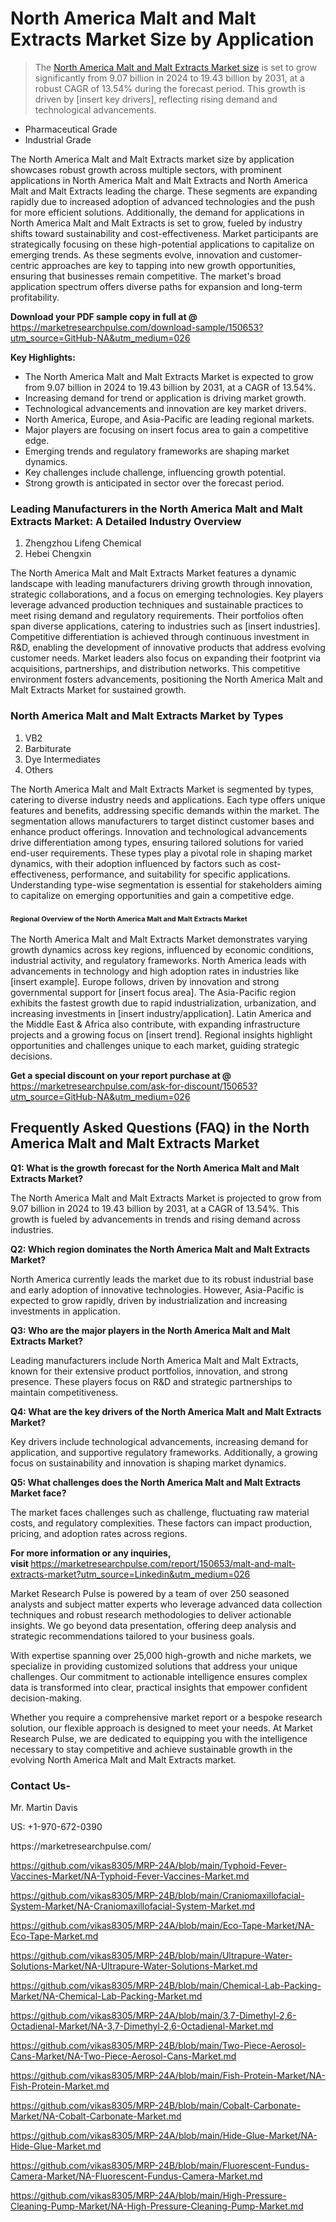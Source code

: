 <h1>North America Malt and Malt Extracts Market&nbsp;Size by Application</h1><blockquote><p>The <a href="https://marketresearchpulse.com/download-sample/150653?utm_source=GitHub-NA&amp;utm_medium=026">North America Malt and Malt Extracts Market size</a> is set to grow significantly from 9.07 billion in 2024 to 19.43 billion by 2031, at a robust CAGR of 13.54% during the forecast period. This growth is driven by [insert key drivers], reflecting rising demand and technological advancements.</p></blockquote><ul><li>Pharmaceutical Grade<li> Industrial Grade</li></ul><p>The North America Malt and Malt Extracts market size by application showcases robust growth across multiple sectors, with prominent applications in North America Malt and Malt Extracts and North America Malt and Malt Extracts leading the charge. These segments are expanding rapidly due to increased adoption of advanced technologies and the push for more efficient solutions. Additionally, the demand for applications in North America Malt and Malt Extracts is set to grow, fueled by industry shifts toward sustainability and cost-effectiveness. Market participants are strategically focusing on these high-potential applications to capitalize on emerging trends. As these segments evolve, innovation and customer-centric approaches are key to tapping into new growth opportunities, ensuring that businesses remain competitive. The market's broad application spectrum offers diverse paths for expansion and long-term profitability.</p><p><strong>Download your PDF sample copy in full at @ </strong><a href="https://marketresearchpulse.com/download-sample/150653?utm_source=GitHub-NA&amp;utm_medium=026">https://marketresearchpulse.com/download-sample/150653?utm_source=GitHub-NA&amp;utm_medium=026</a></p><p><strong>Key Highlights: </strong></p><ul><li>The North America Malt and Malt Extracts Market is expected to grow from 9.07 billion in 2024 to 19.43 billion by 2031, at a CAGR of 13.54%.</li><li>Increasing demand for trend or application is driving market growth.</li><li>Technological advancements and innovation are key market drivers.</li><li>North America, Europe, and Asia-Pacific are leading regional markets.</li><li>Major players are focusing on insert focus area to gain a competitive edge.</li><li>Emerging trends and regulatory frameworks are shaping market dynamics.</li><li>Key challenges include challenge, influencing growth potential.</li><li>Strong growth is anticipated in sector over the forecast period.</li></ul><h3>Leading Manufacturers in the North America Malt and Malt Extracts Market: A Detailed Industry Overview</h3><ol><li>Zhengzhou Lifeng Chemical</li><li>Hebei Chengxin</li></ol><div class="flex max-w-full flex-col flex-grow"><div class="min-h-8 text-message flex w-full flex-col items-end gap-2 whitespace-normal break-words [.text-message+&amp;]:mt-5" dir="auto" data-message-author-role="assistant" data-message-id="fd8432e4-4910-450d-b182-61b7bfb0a01f" data-message-model-slug="gpt-4o"><div class="flex w-full flex-col gap-1 empty:hidden first:pt-[3px]"><div class="markdown prose w-full break-words dark:prose-invert light"><p>The North America Malt and Malt Extracts Market features a dynamic landscape with leading manufacturers driving growth through innovation, strategic collaborations, and a focus on emerging technologies. Key players leverage advanced production techniques and sustainable practices to meet rising demand and regulatory requirements. Their portfolios often span diverse applications, catering to industries such as [insert industries]. Competitive differentiation is achieved through continuous investment in R&amp;D, enabling the development of innovative products that address evolving customer needs. Market leaders also focus on expanding their footprint via acquisitions, partnerships, and distribution networks. This competitive environment fosters advancements, positioning the North America Malt and Malt Extracts Market for sustained growth.</p></div></div></div></div><h3>North America Malt and Malt Extracts Market by Types</h3><ol><li>VB2<li> Barbiturate<li> Dye Intermediates<li> Others</li></ol><div class="flex max-w-full flex-col flex-grow"><div class="min-h-8 text-message flex w-full flex-col items-end gap-2 whitespace-normal break-words [.text-message+&amp;]:mt-5" dir="auto" data-message-author-role="assistant" data-message-id="084470be-0bb7-4664-bddf-5156b4f41249" data-message-model-slug="gpt-4o-mini"><div class="flex w-full flex-col gap-1 empty:hidden first:pt-[3px]"><div class="markdown prose w-full break-words dark:prose-invert light"><p>The North America Malt and Malt Extracts Market is segmented by types, catering to diverse industry needs and applications. Each type offers unique features and benefits, addressing specific demands within the market. The segmentation allows manufacturers to target distinct customer bases and enhance product offerings. Innovation and technological advancements drive differentiation among types, ensuring tailored solutions for varied end-user requirements. These types play a pivotal role in shaping market dynamics, with their adoption influenced by factors such as cost-effectiveness, performance, and suitability for specific applications. Understanding type-wise segmentation is essential for stakeholders aiming to capitalize on emerging opportunities and gain a competitive edge.</p></div></div></div></div><h3><span style="font-size: 11px;">Regional Overview of the North America Malt and Malt Extracts Market</span></h3><div class="flex max-w-full flex-col flex-grow"><div class="min-h-8 text-message flex w-full flex-col items-end gap-2 whitespace-normal break-words [.text-message+&amp;]:mt-5" dir="auto" data-message-author-role="assistant" data-message-id="e9038762-ce64-4e30-91c9-9bd413514231" data-message-model-slug="gpt-4o-mini"><div class="flex w-full flex-col gap-1 empty:hidden first:pt-[3px]"><div class="markdown prose w-full break-words dark:prose-invert light"><p>The North America Malt and Malt Extracts Market demonstrates varying growth dynamics across key regions, influenced by economic conditions, industrial activity, and regulatory frameworks. North America leads with advancements in technology and high adoption rates in industries like [insert example]. Europe follows, driven by innovation and strong governmental support for [insert focus area]. The Asia-Pacific region exhibits the fastest growth due to rapid industrialization, urbanization, and increasing investments in [insert industry/application]. Latin America and the Middle East &amp; Africa also contribute, with expanding infrastructure projects and a growing focus on [insert trend]. Regional insights highlight opportunities and challenges unique to each market, guiding strategic decisions.</p></div></div></div></div><p><strong>Get a special discount on your report purchase at @ </strong><a href="https://marketresearchpulse.com/ask-for-discount/150653?utm_source=GitHub-NA&amp;utm_medium=026">https://marketresearchpulse.com/ask-for-discount/150653?utm_source=GitHub-NA&amp;utm_medium=026</a></p><h2>Frequently Asked Questions (FAQ) in the North America Malt and Malt Extracts Market</h2><p><strong>Q1: What is the growth forecast for the North America Malt and Malt Extracts Market?</strong></p><p>The North America Malt and Malt Extracts Market is projected to grow from 9.07 billion in 2024 to 19.43 billion by 2031, at a CAGR of 13.54%. This growth is fueled by advancements in trends and rising demand across industries.</p><p><strong>Q2: Which region dominates the North America Malt and Malt Extracts Market?</strong></p><p>North America currently leads the market due to its robust industrial base and early adoption of innovative technologies. However, Asia-Pacific is expected to grow rapidly, driven by industrialization and increasing investments in application.</p><p><strong>Q3: Who are the major players in the North America Malt and Malt Extracts Market?</strong></p><p>Leading manufacturers include North America Malt and Malt Extracts, known for their extensive product portfolios, innovation, and strong presence. These players focus on R&amp;D and strategic partnerships to maintain competitiveness.</p><p><strong>Q4: What are the key drivers of the North America Malt and Malt Extracts Market?</strong></p><p>Key drivers include technological advancements, increasing demand for application, and supportive regulatory frameworks. Additionally, a growing focus on sustainability and innovation is shaping market dynamics.</p><p><strong>Q5: What challenges does the North America Malt and Malt Extracts Market face?</strong></p><p>The market faces challenges such as challenge, fluctuating raw material costs, and regulatory complexities. These factors can impact production, pricing, and adoption rates across regions.</p><p><strong>For more information or any inquiries, visit&nbsp;</strong><a href="https://marketresearchpulse.com/report/150653/malt-and-malt-extracts-market?utm_source=Linkedin&utm_medium=026">https://marketresearchpulse.com/report/150653/malt-and-malt-extracts-market?utm_source=Linkedin&utm_medium=026</a></p><p>Market Research Pulse is powered by a team of over 250 seasoned analysts and subject matter experts who leverage advanced data collection techniques and robust research methodologies to deliver actionable insights. We go beyond data presentation, offering deep analysis and strategic recommendations tailored to your business goals.</p><p>With expertise spanning over 25,000 high-growth and niche markets, we specialize in providing customized solutions that address your unique challenges. Our commitment to actionable intelligence ensures complex data is transformed into clear, practical insights that empower confident decision-making.</p><p>Whether you require a comprehensive market report or a bespoke research solution, our flexible approach is designed to meet your needs. At Market Research Pulse, we are dedicated to equipping you with the intelligence necessary to stay competitive and achieve sustainable growth in the evolving North America Malt and Malt Extracts market.</p><h3><strong>Contact Us-</strong></h3><p>Mr. Martin Davis</p><p>US: +1-970-672-0390</p><p>https://marketresearchpulse.com/</p><p><a href="https://github.com/vikas8305/MRP-24A/blob/main/Typhoid-Fever-Vaccines-Market/NA-Typhoid-Fever-Vaccines-Market.md">https://github.com/vikas8305/MRP-24A/blob/main/Typhoid-Fever-Vaccines-Market/NA-Typhoid-Fever-Vaccines-Market.md</a></p><p><a href="https://github.com/vikas8305/MRP-24B/blob/main/Craniomaxillofacial-System-Market/NA-Craniomaxillofacial-System-Market.md">https://github.com/vikas8305/MRP-24B/blob/main/Craniomaxillofacial-System-Market/NA-Craniomaxillofacial-System-Market.md</a></p><p><a href="https://github.com/vikas8305/MRP-24A/blob/main/Eco-Tape-Market/NA-Eco-Tape-Market.md">https://github.com/vikas8305/MRP-24A/blob/main/Eco-Tape-Market/NA-Eco-Tape-Market.md</a></p><p><a href="https://github.com/vikas8305/MRP-24B/blob/main/Ultrapure-Water-Solutions-Market/NA-Ultrapure-Water-Solutions-Market.md">https://github.com/vikas8305/MRP-24B/blob/main/Ultrapure-Water-Solutions-Market/NA-Ultrapure-Water-Solutions-Market.md</a></p><p><a href="https://github.com/vikas8305/MRP-24B/blob/main/Chemical-Lab-Packing-Market/NA-Chemical-Lab-Packing-Market.md">https://github.com/vikas8305/MRP-24B/blob/main/Chemical-Lab-Packing-Market/NA-Chemical-Lab-Packing-Market.md</a></p><p><a href="https://github.com/vikas8305/MRP-24A/blob/main/3,7-Dimethyl-2,6-Octadienal-Market/NA-3,7-Dimethyl-2,6-Octadienal-Market.md">https://github.com/vikas8305/MRP-24A/blob/main/3,7-Dimethyl-2,6-Octadienal-Market/NA-3,7-Dimethyl-2,6-Octadienal-Market.md</a></p><p><a href="https://github.com/vikas8305/MRP-24B/blob/main/Two-Piece-Aerosol-Cans-Market/NA-Two-Piece-Aerosol-Cans-Market.md">https://github.com/vikas8305/MRP-24B/blob/main/Two-Piece-Aerosol-Cans-Market/NA-Two-Piece-Aerosol-Cans-Market.md</a></p><p><a href="https://github.com/vikas8305/MRP-24A/blob/main/Fish-Protein-Market/NA-Fish-Protein-Market.md">https://github.com/vikas8305/MRP-24A/blob/main/Fish-Protein-Market/NA-Fish-Protein-Market.md</a></p><p><a href="https://github.com/vikas8305/MRP-24B/blob/main/Cobalt-Carbonate-Market/NA-Cobalt-Carbonate-Market.md">https://github.com/vikas8305/MRP-24B/blob/main/Cobalt-Carbonate-Market/NA-Cobalt-Carbonate-Market.md</a></p><p><a href="https://github.com/vikas8305/MRP-24A/blob/main/Hide-Glue-Market/NA-Hide-Glue-Market.md">https://github.com/vikas8305/MRP-24A/blob/main/Hide-Glue-Market/NA-Hide-Glue-Market.md</a></p><p><a href="https://github.com/vikas8305/MRP-24B/blob/main/Fluorescent-Fundus-Camera-Market/NA-Fluorescent-Fundus-Camera-Market.md">https://github.com/vikas8305/MRP-24B/blob/main/Fluorescent-Fundus-Camera-Market/NA-Fluorescent-Fundus-Camera-Market.md</a></p><p><a href="https://github.com/vikas8305/MRP-24A/blob/main/High-Pressure-Cleaning-Pump-Market/NA-High-Pressure-Cleaning-Pump-Market.md">https://github.com/vikas8305/MRP-24A/blob/main/High-Pressure-Cleaning-Pump-Market/NA-High-Pressure-Cleaning-Pump-Market.md</a></p>
